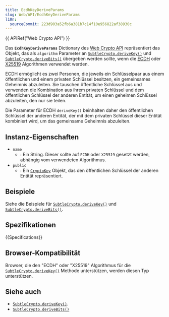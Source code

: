```yaml
---
title: EcdhKeyDeriveParams
slug: Web/API/EcdhKeyDeriveParams
l10n:
  sourceCommit: 223d903a52fb6a381b7c14f10e956822af38930c
---
```


{{ APIRef("Web Crypto API") }}

Das **`EcdhKeyDeriveParams`** Dictionary des [Web Crypto API](/de/docs/Web/API/Web_Crypto_API) repräsentiert das Objekt, das als `algorithm` Parameter an [`SubtleCrypto.deriveKey()`](/de/docs/Web/API/SubtleCrypto/deriveKey) und [`SubtleCrypto.deriveBits()`](/de/docs/Web/API/SubtleCrypto/deriveBits) übergeben werden sollte, wenn die [ECDH](/de/docs/Web/API/SubtleCrypto/deriveKey#ecdh) oder [X25519](/de/docs/Web/API/SubtleCrypto/deriveKey#x25519) Algorithmen verwendet werden.

ECDH ermöglicht es zwei Personen, die jeweils ein Schlüsselpaar aus einem öffentlichen und einem privaten Schlüssel besitzen, ein gemeinsames Geheimnis abzuleiten. Sie tauschen öffentliche Schlüssel aus und verwenden die Kombination aus ihrem privaten Schlüssel und dem öffentlichen Schlüssel der anderen Entität, um einen geheimen Schlüssel abzuleiten, den nur sie teilen.

Die Parameter für ECDH `deriveKey()` beinhalten daher den öffentlichen Schlüssel der anderen Entität, der mit dem privaten Schlüssel dieser Entität kombiniert wird, um das gemeinsame Geheimnis abzuleiten.

## Instanz-Eigenschaften

- `name`
  - : Ein String.
    Dieser sollte auf `ECDH` oder `X25519` gesetzt werden, abhängig vom verwendeten Algorithmus.
- `public`
  - : Ein [`CryptoKey`](/de/docs/Web/API/CryptoKey) Objekt, das den öffentlichen Schlüssel der anderen Entität repräsentiert.

## Beispiele

Siehe die Beispiele für [`SubtleCrypto.deriveKey()`](/de/docs/Web/API/SubtleCrypto/deriveKey) und [`SubtleCrypto.deriveBits()`](/de/docs/Web/API/SubtleCrypto/deriveBits).

## Spezifikationen

{{Specifications}}

## Browser-Kompatibilität

Browser, die den "ECDH" oder "X25519" Algorithmus für die [`SubtleCrypto.deriveKey()`](/de/docs/Web/API/SubtleCrypto/deriveKey) Methode unterstützen, werden diesen Typ unterstützen.

## Siehe auch

- [`SubtleCrypto.deriveKey()`](/de/docs/Web/API/SubtleCrypto/deriveKey).
- [`SubtleCrypto.deriveBits()`](/de/docs/Web/API/SubtleCrypto/deriveBits)
